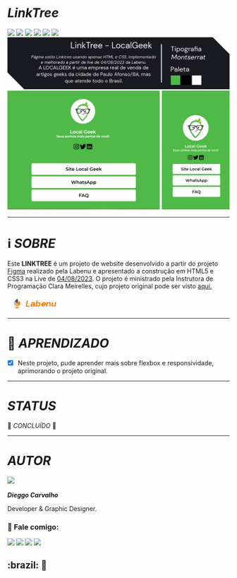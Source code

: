 <div>
  <h1><i>LinkTree</i></h1>

  <img src="https://img.shields.io/github/forks/DieggoCarvalho/LinkTree?color=%234FBA47&style=for-the-badge"/>
  <img src="https://img.shields.io/github/license/DieggoCarvalho/LinkTree?color=%238BC63F&style=for-the-badge"/> 
  <img src="https://img.shields.io/github/issues/DieggoCarvalho/LinkTree?color=%234FBA47&style=for-the-badge"/> 
  <img src="https://img.shields.io/github/stars/DieggoCarvalho/LinkTree?color=%238BC63F&style=for-the-badge"/>
  <img src="https://img.shields.io/github/languages/count/DieggoCarvalho/LinkTree?color=%234FBA47&style=for-the-badge"/>
  <img src="https://img.shields.io/github/languages/top/dieggocarvalho/LinkTree?color=%238BC63F&style=for-the-badge"/>

  <img src="https://raw.githubusercontent.com/DieggoCarvalho/LinkTree/master/git_src/linktree_desc.png">
  <img src="https://raw.githubusercontent.com/DieggoCarvalho/LinkTree/master/git_src/linktree_full.png">

  ---
  # ℹ️ *SOBRE*
  Este **LINKTREE** é um projeto de website desenvolvido a partir do projeto <a href="https://www.figma.com/file/VPrNPLfa6xGDi4MwiTmCCL/Linktree-Live?type=design&node-id=0%3A1&mode=design&t=7FWHI1wxHT9eBfDb-1" target="_blank">Figma</a> realizado pela Labenu e apresentado a construção em HTML5 e CSS3 na Live de <a href="https://www.youtube.com/watch?v=sbpvFvPdp-8" target="_blank">04/08/2023</a>. O projeto é ministrado pela Instrutora de Programação Clara Meirelles, cujo projeto original pode ser visto <a href="https://github.com/labenu-comunidade/live-linktree" target="_blank">aqui.<a/>
  

  [![LABENU](https://raw.githubusercontent.com/DieggoCarvalho/LinkTree/master/git_src/badge_labenu.png)](https://www.labenu.com.br/)

---
  #  :book: *APRENDIZADO* 

- [x] Neste projeto, pude aprender mais sobre flexbox e responsividade, aprimorando o projeto original.

---

# *STATUS*

:tada: *CONCLUÍDO* :tada:

---

</div>

# *AUTOR*

<div height="50" width="50" style="border-radius:50%" >
  <img src="https://avatars.githubusercontent.com/u/45542233?s=96&v=4"/>
</div>


*__Dieggo Carvalho__*
  
Developer & Graphic Designer.

<div style="float">
  
### :iphone: Fale comigo:
  <a href="https://www.instagram.com/dieggo_allbuquerque" target="_blank"><img src="https://img.shields.io/badge/-Instagram-%23E4405F?style=for-the-badge&logo=instagram&logoColor=white" target="_blank"></a>
  <a href = "mailto:dieggo.dev@outlook.com"><img src="https://img.shields.io/badge/Microsoft_Outlook-0078D4?style=for-the-badge&amp;logo=microsoft-outlook&amp;logoColor=white" target="_blank"></a>
  <a href="https://wa.me/5575988494158" rel="nofollow" target="_blank"><img src="https://img.shields.io/badge/WhatsApp-25D366?style=for-the-badge&amp;logo=whatsapp&amp;logoColor=white" target="_blank"></a>
  <a href="https://www.linkedin.com/in/dieggo-carvalho" target="_blank"><img src="https://img.shields.io/badge/-LinkedIn-%230077B5?style=for-the-badge&logo=linkedin&logoColor=white" target="_blank"></a>
</div>

<h2> :brazil: 💛</h2>
